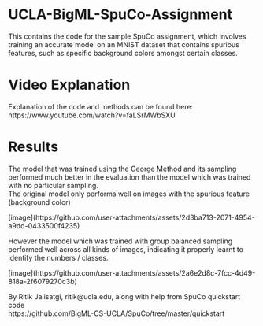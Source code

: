 # UCLA-BigML-SpuCo-Assignment
<p>This contains the code for the sample SpuCo assignment, which involves training an accurate model on an MNIST dataset that contains spurious features, such as specific background colors amongst certain classes.</p>

# Video Explanation
<p>Explanation of the code and methods can be found here:<br>
https://www.youtube.com/watch?v=faLSrMWbSXU</p>

# Results
<p>The model that was trained using the George Method and its sampling performed much better in the evaluation than the model which was trained with no particular sampling.
<br>The original model only performs well on images with the spurious feature (background color)</p>
[image](https://github.com/user-attachments/assets/2d3ba713-2071-4954-a9dd-0433500f4235)
<p>However the model which was trained with group balanced sampling performed well across all kinds of images, indicating it properly learnt to identify the numbers / classes.</p>
[image](https://github.com/user-attachments/assets/2a6e2d8c-7fcc-4d49-818a-2f6079270c3b)

<p>By Ritik Jalisatgi, ritik@ucla.edu, along with help from SpuCo quickstart code<br>
https://github.com/BigML-CS-UCLA/SpuCo/tree/master/quickstart</p>
